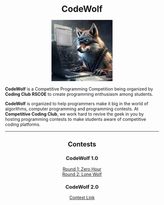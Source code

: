 <div align="center">
        <h1>CodeWolf</h1>
    </div>
    <p align="center">
        <img style="width:200px" src="https://github.com/competitive-code/CodeWolf-2-0/blob/main/codewolf.jpeg"
            alt="CodeWolf" />
    </p>
    <p>
        <strong>CodeWolf</strong> is a Competitive Programming Competition being organized by <strong> Coding Club
            RSCOE</strong> to create programming enthusiasm among students.
    </p>
    <p>
        <strong>CodeWolf</strong> is organized to help programmers make it big in the world of algorithms, computer
        programming and programming contests. At <strong>Competitive Coding Club</strong>, we work hard to revive the
        geek in you by hosting programming contests to make students aware of competitive coding platforms.
    </p>
    <hr>
    <h2 align="center">Contests</h2>
    <div align="center">
        <h3>CodeWolf 1.0</h3>
        <a href="https://www.hackerrank.com/0-hour-round-1">Round 1: Zero Hour</a> <br>
        <a href="https://www.hackerrank.com/lone-wolf-round-2-1">Round 2: Lone Wolf</a>
    </div>
    <div align="center">
        <h3>CodeWolf 2.0</h3>
        <a href="https://www.hackerrank.com/codewolf-2-0">Contest Link</a>
    </div>

